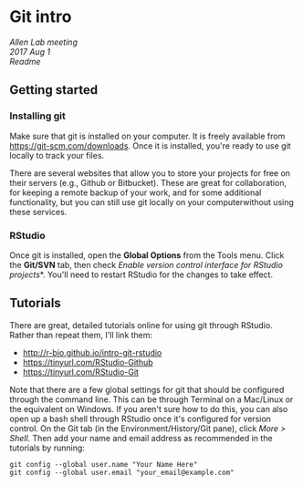 # Git intro  
*Allen Lab meeting*  
*2017 Aug 1*  
*Readme*  



## Getting started  
### Installing git  
Make sure that git is installed on your computer. It is freely available from 
https://git-scm.com/downloads. Once it is installed, you're ready to use git
locally to track your files.  

There are several websites that allow you to store your projects for free on 
their servers (e.g., Github or Bitbucket). These are great for collaboration, 
for keeping a remote backup of your work, and for some additional functionality, 
but you can still use git locally on your computerwithout using these services. 

### RStudio  
Once git is installed, open the **Global Options** from the Tools menu. Click
the **Git/SVN** tab, then check *Enable version control interface for RStudio 
projects**. You'll need to restart RStudio for the changes to take effect. 




## Tutorials  
There are great, detailed tutorials online for using git through RStudio. Rather 
than repeat them, I'll link them:  

+ http://r-bio.github.io/intro-git-rstudio  
+ https://tinyurl.com/RStudio-Github  
+ https://tinyurl.com/RStudio-Git  

Note that there are a few global settings for git that should be configured 
through the command line. This can be through Terminal on a Mac/Linux or the 
equivalent on Windows. If you aren't sure how to do this, you can also open up
a bash shell through RStudio once it's configured for version control. On the
Git tab (in the Environment/History/Git pane), click *More > Shell*. Then
add your name and email address as recommended in the tutorials by running:

```
git config --global user.name "Your Name Here"  
git config --global user.email "your_email@example.com"  
```